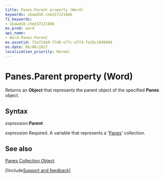 ```yaml
---
title: Panes.Parent property (Word)
keywords: vbawd10.chm157221866
f1_keywords:
- vbawd10.chm157221866
ms.prod: word
api_name:
- Word.Panes.Parent
ms.assetid: f2a72da9-f7d0-e77c-e77d-fe35c10d6899
ms.date: 06/08/2017
localization_priority: Normal
---
```



# Panes.Parent property (Word)

Returns an  **Object** that represents the parent object of the specified **Panes** object.


## Syntax

_expression_.**Parent**

_expression_ Required. A variable that represents a '[Panes](Word.panes.md)' collection.


## See also


[Panes Collection Object](Word.panes.md)

[!include[Support and feedback](~/includes/feedback-boilerplate.md)]